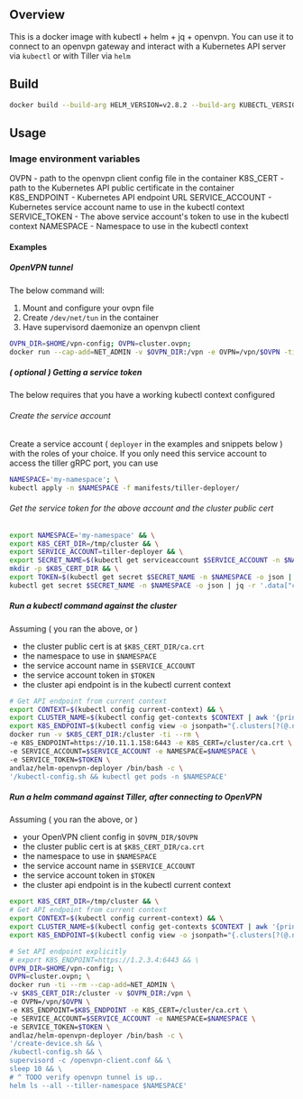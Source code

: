 ## Overview

This is a docker image with kubectl + helm + jq + openvpn. You can use it to connect to an openvpn gateway and interact with a Kubernetes API server via `kubectl` or with Tiller via `helm`

## Build

```bash
docker build --build-arg HELM_VERSION=v2.8.2 --build-arg KUBECTL_VERSION=1.10.2-00 -t andlaz/helm-openvpn-deployer .
```

## Usage

### Image environment variables

OVPN - path to the openvpn client config file in the container
K8S_CERT - path to the Kubernetes API public certificate in the container
K8S_ENDPOINT - Kubernetes API endpoint URL
SERVICE_ACCOUNT - Kubernetes service account name to use in the kubectl context
SERVICE_TOKEN - The above service account's token to use in the kubectl context
NAMESPACE - Namespace to use in the kubectl context

#### Examples

##### OpenVPN tunnel

The below command will:
1. Mount and configure your ovpn file
2. Create `/dev/net/tun` in the container
3. Have supervisord daemonize an openvpn client

```bash
OVPN_DIR=$HOME/vpn-config; OVPN=cluster.ovpn;
docker run --cap-add=NET_ADMIN -v $OVPN_DIR:/vpn -e OVPN=/vpn/$OVPN -ti --rm andlaz/helm-openvpn-deployer /bin/bash -c '/create-device.sh && supervisord -c /openvpn-client.conf && sleep 3 && tail -f /var/log/openvpn.log'
```

##### ( optional ) Getting a service token

The below requires that you have a working kubectl context configured

###### Create the service account

Create a service account ( `deployer` in the examples and snippets below ) with
the roles of your choice. If you only need this service account to access
the tiller gRPC port, you can use

```bash
NAMESPACE='my-namespace'; \
kubectl apply -n $NAMESPACE -f manifests/tiller-deployer/
```

###### Get the service token for the above account and the cluster public cert

```bash
export NAMESPACE='my-namespace' && \
export K8S_CERT_DIR=/tmp/cluster && \
export SERVICE_ACCOUNT=tiller-deployer && \
export SECRET_NAME=$(kubectl get serviceaccount $SERVICE_ACCOUNT -n $NAMESPACE -o json | jq -r .secrets[].name) && \
mkdir -p $K8S_CERT_DIR && \
export TOKEN=$(kubectl get secret $SECRET_NAME -n $NAMESPACE -o json | jq -r '.data["token"]' | base64 -D) && \
kubectl get secret $SECRET_NAME -n $NAMESPACE -o json | jq -r '.data["ca.crt"]' | base64 -D > $K8S_CERT_DIR/ca.crt
```

##### Run a kubectl command against the cluster

Assuming ( you ran the above, or )
- the cluster public cert is at `$K8S_CERT_DIR/ca.crt`
- the namespace to use in `$NAMESPACE`
- the service account name in `$SERVICE_ACCOUNT`
- the service account token in `$TOKEN`
- the cluster api endpoint is in the kubectl current context

```bash
# Get API endpoint from current context 
export CONTEXT=$(kubectl config current-context) && \
export CLUSTER_NAME=$(kubectl config get-contexts $CONTEXT | awk '{print $3}' | tail -n 1) && \
export K8S_ENDPOINT=$(kubectl config view -o jsonpath="{.clusters[?(@.name == \"$CLUSTER_NAME\")].cluster.server}") && \
docker run -v $K8S_CERT_DIR:/cluster -ti --rm \
-e K8S_ENDPOINT=https://10.11.1.158:6443 -e K8S_CERT=/cluster/ca.crt \
-e SERVICE_ACCOUNT=$SERVICE_ACCOUNT -e NAMESPACE=$NAMESPACE \
-e SERVICE_TOKEN=$TOKEN \
andlaz/helm-openvpn-deployer /bin/bash -c \
'/kubectl-config.sh && kubectl get pods -n $NAMESPACE'
```

##### Run a helm command against Tiller, after connecting to OpenVPN

Assuming ( you ran the above, or )
- your OpenVPN client config in `$OVPN_DIR/$OVPN`
- the cluster public cert is at `$K8S_CERT_DIR/ca.crt`
- the namespace to use in `$NAMESPACE`
- the service account name in `$SERVICE_ACCOUNT`
- the service account token in `$TOKEN`
- the cluster api endpoint is in the kubectl current context


```bash
export K8S_CERT_DIR=/tmp/cluster && \
# Get API endpoint from current context 
export CONTEXT=$(kubectl config current-context) && \
export CLUSTER_NAME=$(kubectl config get-contexts $CONTEXT | awk '{print $3}' | tail -n 1) && \
export K8S_ENDPOINT=$(kubectl config view -o jsonpath="{.clusters[?(@.name == \"$CLUSTER_NAME\")].cluster.server}") && \

# Set API endpoint explicitly
# export K8S_ENDPOINT=https://1.2.3.4:6443 && \
OVPN_DIR=$HOME/vpn-config; \
OVPN=cluster.ovpn; \
docker run -ti --rm --cap-add=NET_ADMIN \
-v $K8S_CERT_DIR:/cluster -v $OVPN_DIR:/vpn \
-e OVPN=/vpn/$OVPN \
-e K8S_ENDPOINT=$K8S_ENDPOINT -e K8S_CERT=/cluster/ca.crt \
-e SERVICE_ACCOUNT=$SERVICE_ACCOUNT -e NAMESPACE=$NAMESPACE \
-e SERVICE_TOKEN=$TOKEN \
andlaz/helm-openvpn-deployer /bin/bash -c \
'/create-device.sh && \
/kubectl-config.sh && \
supervisord -c /openvpn-client.conf && \
sleep 10 && \
# ^ TODO verify openvpn tunnel is up..
helm ls --all --tiller-namespace $NAMESPACE'
```
